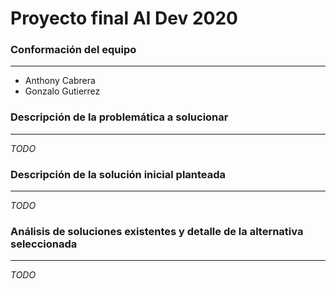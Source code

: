 # Proyecto final AI Dev 2020

### Conformación del equipo
---
- Anthony Cabrera
- Gonzalo Gutierrez

### Descripción de la problemática a solucionar
---

*TODO*

### Descripción de la solución inicial planteada
---

*TODO*

### Análisis de soluciones existentes y detalle de la alternativa seleccionada
---

*TODO*

